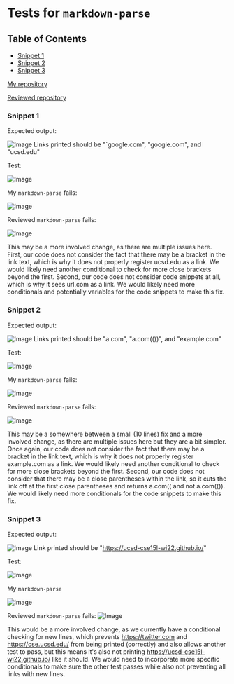 # Tests for `markdown-parse`
## Table of Contents
* [Snippet 1](#snippet-1)
* [Snippet 2](#snippet-2)
* [Snippet 3](#snippet-3)

[My repository](https://github.com/VivianKwan1/markdown-parse)

[Reviewed repository](https://github.com/merrickqiu/markdown-parse)
### Snippet 1
Expected output:

![Image](https://cdn.discordapp.com/attachments/487122748162834432/946567095246802955/unknown.png)
Links printed should be "`google.com", "google.com", and "ucsd.edu"

Test:

![Image](https://media.discordapp.net/attachments/487122748162834432/946566706359328790/unknown.png)

My `markdown-parse` fails:

![Image](https://cdn.discordapp.com/attachments/487122748162834432/946567666972389417/unknown.png)

Reviewed `markdown-parse` fails:

![Image](https://media.discordapp.net/attachments/487122748162834432/946584504519245844/unknown.png?width=705&height=105)

This may be a more involved change, as there are multiple issues here. First, our code does not consider the fact that there may be a bracket in the link text, which is why it does not properly register ucsd.edu as a link. We would likely need another conditional to check for more close brackets beyond the first. Second, our code does not consider code snippets at all, which is why it sees url.com as a link. We would likely need more conditionals and potentially variables for the code snippets to make this fix.
### Snippet 2
Expected output:

![Image](https://media.discordapp.net/attachments/487122748162834432/946568826198323271/unknown.png?width=705&height=144)
Links printed should be "a.com", "a.com(())", and "example.com"

Test:

![Image](https://cdn.discordapp.com/attachments/487122748162834432/946571579079417886/unknown.png)

My `markdown-parse` fails:

![Image](https://media.discordapp.net/attachments/487122748162834432/946570857566847006/unknown.png)

Reviewed `markdown-parse` fails:

![Image](https://media.discordapp.net/attachments/487122748162834432/946584546848161792/unknown.png)

This may be a somewhere between a small (10 lines) fix and a more involved change, as there are multiple issues here but they are a bit simpler. Once again, our code does not consider the fact that there may be a bracket in the link text, which is why it does not properly register example.com as a link. We would likely need another conditional to check for more close brackets beyond the first. Second, our code does not consider that there may be a close parentheses within the link, so it cuts the link off at the first close parentheses and returns a.com(( and not a.com(()). We would likely need more conditionals for the code snippets to make this fix.
### Snippet 3
Expected output:

![Image](https://cdn.discordapp.com/attachments/487122748162834432/946572527994556426/unknown.png)
Link printed should be "https://ucsd-cse15l-wi22.github.io/"

Test:

![Image](https://media.discordapp.net/attachments/487122748162834432/946582103351525426/unknown.png)

My `markdown-parse`

![Image](https://cdn.discordapp.com/attachments/487122748162834432/946582371921190963/unknown.png)

Reviewed `markdown-parse` fails:
![Image](https://media.discordapp.net/attachments/487122748162834432/946584590447968356/unknown.png)

This would be a more involved change, as we currently have a conditional checking for new lines, which prevents https://twitter.com and https://cse.ucsd.edu/ from being printed (correctly) and also allows another test to pass, but this means it's also not printing https://ucsd-cse15l-wi22.github.io/ like it should. We would need to incorporate more specific conditionals to make sure the other test passes while also not preventing all links with new lines.

